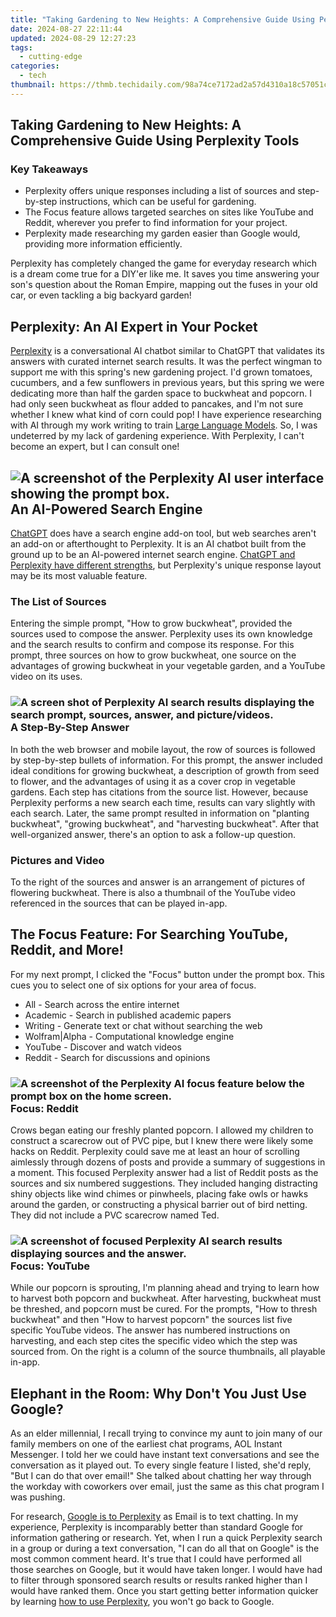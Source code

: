 ```yaml
---
title: "Taking Gardening to New Heights: A Comprehensive Guide Using Perplexity Tools"
date: 2024-08-27 22:11:44
updated: 2024-08-29 12:27:23
tags:
  - cutting-edge
categories:
  - tech
thumbnail: https://thmb.techidaily.com/98a74ce7172ad2a57d4310a18c57051ce671b66b03e5b45c8d9ea3eb4205cb9f.jpg
---
```


## Taking Gardening to New Heights: A Comprehensive Guide Using Perplexity Tools

### Key Takeaways

* Perplexity offers unique responses including a list of sources and step-by-step instructions, which can be useful for gardening.
* The Focus feature allows targeted searches on sites like YouTube and Reddit, wherever you prefer to find information for your project.
* Perplexity made researching my garden easier than Google would, providing more information efficiently.

 Perplexity has completely changed the game for everyday research which is a dream come true for a DIY'er like me. It saves you time answering your son's question about the Roman Empire, mapping out the fuses in your old car, or even tackling a big backyard garden!

##  Perplexity: An AI Expert in Your Pocket

[Perplexity](http://www.perplexity.ai) is a conversational AI chatbot similar to ChatGPT that validates its answers with curated internet search results. It was the perfect wingman to support me with this spring's new gardening project. I'd grown tomatoes, cucumbers, and a few sunflowers in previous years, but this spring we were dedicating more than half the garden space to buckwheat and popcorn. I had only seen buckwheat as flour added to pancakes, and I'm not sure whether I knew what kind of corn could pop! I have experience researching with AI through my work writing to train [Large Language Models](https://extra-support.techidaily.com/2024-approved-picture-perfect-presentation-software-for-impeccable-photo-framing/). So, I was undeterred by my lack of gardening experience. With Perplexity, I can't become an expert, but I can consult one!

## ![A screenshot of the Perplexity AI user interface showing the prompt box.](https://static0.howtogeekimages.com/wordpress/wp-content/uploads/2024/05/perplexityui.jpeg)An AI-Powered Search Engine

[ChatGPT](https://chatgpt.com) does have a search engine add-on tool, but web searches aren't an add-on or afterthought to Perplexity. It is an AI chatbot built from the ground up to be an AI-powered internet search engine. [ChatGPT and Perplexity have different strengths](https://instagram-video-files.techidaily.com/updated-2024-approved-enhance-your-video-impact-with-slow-motion-on-ig/), but Perplexity's unique response layout may be its most valuable feature.

###  The List of Sources

 Entering the simple prompt, "How to grow buckwheat", provided the sources used to compose the answer. Perplexity uses its own knowledge and the search results to confirm and compose its response. For this prompt, three sources on how to grow buckwheat, one source on the advantages of growing buckwheat in your vegetable garden, and a YouTube video on its uses.

### ![A screen shot of Perplexity AI search results displaying the search prompt, sources, answer, and picture/videos.](https://static0.howtogeekimages.com/wordpress/wp-content/uploads/2024/05/perplexitybuckwheat.jpeg)A Step-By-Step Answer

 In both the web browser and mobile layout, the row of sources is followed by step-by-step bullets of information. For this prompt, the answer included ideal conditions for growing buckwheat, a description of growth from seed to flower, and the advantages of using it as a cover crop in vegetable gardens. Each step has citations from the source list. However, because Perplexity performs a new search each time, results can vary slightly with each search. Later, the same prompt resulted in information on "planting buckwheat", "growing buckwheat", and "harvesting buckwheat". After that well-organized answer, there's an option to ask a follow-up question.

###  Pictures and Video

 To the right of the sources and answer is an arrangement of pictures of flowering buckwheat. There is also a thumbnail of the YouTube video referenced in the sources that can be played in-app.

##  The Focus Feature: For Searching YouTube, Reddit, and More!

 For my next prompt, I clicked the "Focus" button under the prompt box. This cues you to select one of six options for your area of focus.

* All - Search across the entire internet
* Academic - Search in published academic papers
* Writing - Generate text or chat without searching the web
* Wolfram|Alpha - Computational knowledge engine
* YouTube - Discover and watch videos
* Reddit - Search for discussions and opinions

### ![A screenshot of the Perplexity AI focus feature below the prompt box on the home screen.](https://static0.howtogeekimages.com/wordpress/wp-content/uploads/2024/05/perplexityuifocus-1.jpeg)Focus: Reddit

 Crows began eating our freshly planted popcorn. I allowed my children to construct a scarecrow out of PVC pipe, but I knew there were likely some hacks on Reddit. Perplexity could save me at least an hour of scrolling aimlessly through dozens of posts and provide a summary of suggestions in a moment. This focused Perplexity answer had a list of Reddit posts as the sources and six numbered suggestions. They included hanging distracting shiny objects like wind chimes or pinwheels, placing fake owls or hawks around the garden, or constructing a physical barrier out of bird netting. They did not include a PVC scarecrow named Ted.

### ![A screenshot of focused Perplexity AI search results displaying sources and the answer.](https://static0.howtogeekimages.com/wordpress/wp-content/uploads/2024/05/perplexityreddit.jpeg)Focus: YouTube

 While our popcorn is sprouting, I'm planning ahead and trying to learn how to harvest both popcorn and buckwheat. After harvesting, buckwheat must be threshed, and popcorn must be cured. For the prompts, "How to thresh buckwheat" and then "How to harvest popcorn" the sources list five specific YouTube videos. The answer has numbered instructions on harvesting, and each step cites the specific video which the step was sourced from. On the right is a column of the source thumbnails, all playable in-app.

##  Elephant in the Room: Why Don't You Just Use Google?

 As an elder millennial, I recall trying to convince my aunt to join many of our family members on one of the earliest chat programs, AOL Instant Messenger. I told her we could have instant text conversations and see the conversation as it played out. To every single feature I listed, she'd reply, "But I can do that over email!" She talked about chatting her way through the workday with coworkers over email, just the same as this chat program I was pushing.

 For research, [Google is to Perplexity](https://twitter-videos.techidaily.com/new-2024-approved-step-by-step-live-tweeting-tactics/) as Email is to text chatting. In my experience, Perplexity is incomparably better than standard Google for information gathering or research. Yet, when I run a quick Perplexity search in a group or during a text conversation, "I can do all that on Google" is the most common comment heard. It's true that I could have performed all those searches on Google, but it would have taken longer. I would have had to filter through sponsored search results or results ranked higher than I would have ranked them. Once you start getting better information quicker by learning [how to use Perplexity](https://screen-sharing-recording.techidaily.com/new-step-by-step-guide-to-recording-on-your-macbook/), you won't go back to Google.

<ins class="adsbygoogle"
     style="display:block"
     data-ad-format="autorelaxed"
     data-ad-client="ca-pub-7571918770474297"
     data-ad-slot="1223367746"></ins>



<ins class="adsbygoogle"
     style="display:block"
     data-ad-client="ca-pub-7571918770474297"
     data-ad-slot="8358498916"
     data-ad-format="auto"
     data-full-width-responsive="true"></ins>
